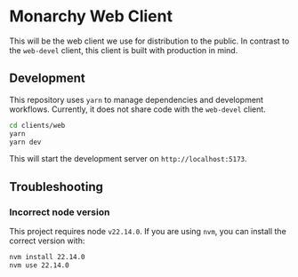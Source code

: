 # Monarchy Web Client

This will be the web client we use for distribution to the public. In contrast
to the `web-devel` client, this client is built with production in mind.


## Development

This repository uses `yarn` to manage dependencies and development workflows.
Currently, it does not share code with the `web-devel` client.

```bash
cd clients/web
yarn
yarn dev
```

This will start the development server on `http://localhost:5173`.

## Troubleshooting

### Incorrect node version

This project requires node `v22.14.0`. If you are using `nvm`, you can install
the correct version with:

```bash
nvm install 22.14.0
nvm use 22.14.0
```
